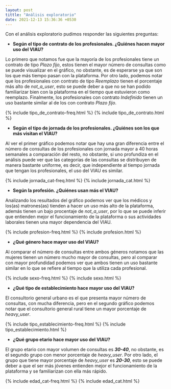 ```yaml
---
layout: post
tittle: "Análisis exploratorio"
date: 2021-12-13 15:36:36 +0530
---
```

Con el análisis exploratorio pudimos responder las siguientes preguntas:

- **Según el tipo de contrato de los profesionales. ¿Quiénes hacen mayor uso del VIAU?**

Lo primero que notamos fue que la mayoría de los profesionales tiene un contrato de tipo *Plazo fijo*, estos tienen el mayor número de consultas como se puede visualizar en el gráfico, no obstante, es de esperarse ya que son los que más tiempo pasan con la plataforma. Por otro lado, podemos notar que los profesionales con contrato de tipo *Reemplazo* tienen el porcentaje más alto de *not_a_user*, esto se puede deber a que no se han podido familiarizar bien con la plataforma en el tiempo que estuvieron como reemplazo. Finalmente, los profesionales con contrato *Indefinido* tienen un uso bastante similar al de los con contrato *Plazo fijo*.

{% include tipo_de_contrato-freq.html %}
{% include tipo_de_contrato.html %}

- **Según el tipo de jornada de los profesionales. ¿Quiénes son los que más visitan el VIAU?**

Al ver el primer gráfico podemos notar que hay una gran diferencia entre el número de consultas de los profesionales con jornada mayor a 40 horas semanales a comparación del resto, no obstante, si uno profundiza en el análisis puede ver que las categorías de las consultas se distribuyen de manera bastante uniforme, es decir, que independiente al tiempo jornada que tengan los profesionales, el uso del VIAU es similar. 

{% include jornada_cat-freq.html %}
{% include jornada_cat.html %}

- **Según la profesión. ¿Quiénes usan más el VIAU?**

Analizando los resultados del gráfico podemos ver que los médicos y los(as) matrones(as) tienden a hacer un uso más alto de la plataforma, además tienen un bajo procentaje de *not_a_user*, por lo que se puede inferir que entienden mejor el funcionamiento de la plataforma o sus actividades laborales tienen una mayor dependencia del VIAU.

{% include profesion-freq.html %}
{% include profesion.html %}

- **¿Qué género hace mayor uso del VIAU?** 

Al comparar el número de consultas entre ambos géneros notamos que las mujeres tienen un número mucho mayor de consultas, pero al comparar con mayor profundidad podemos ver que ambos tienen un uso bastante similar en lo que se refiere al tiempo que la utiliza cada profesional.

{% include sexo-freq.html %}
{% include sexo.html %}

- **¿Qué tipo de establecimiento hace mayor uso del VIAU?**

El consultorio general urbano es el que presenta mayor número de consultas, con mucha diferencia, pero en el segundo gráfico podemos notar que el consultorio general rural tiene un mayor porcentaje de *heavy_user*.

{% include tipo_establecimiento-freq.html %}
{% include tipo_establecimiento.html %}

- **¿Qué grupo etario hace mayor uso del VIAU?**

El grupo etario con mayor volumen de consultas es ***30-40***, no obstante, es el segundo grupo con menor porcentaje de *heavy_user*. Por otro lado, el grupo que tiene mayor porcentaje de *heavy_user* es ***20-30***, esto se puede deber a que el ser más jóvenes entienden mejor el funcionamiento de la plataforma y se familiarizan con ella más rápido.

{% include edad_cat-freq.html %}
{% include edad_cat.html %}

